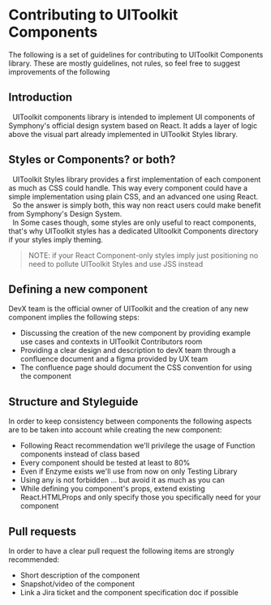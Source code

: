 # Contributing to UIToolkit Components

The following is a set of guidelines for contributing to UIToolkit Components library. These are mostly guidelines, not rules, so feel free to suggest improvements of the following

## Introduction

&nbsp;&nbsp;UIToolkit components library is intended to implement UI components of Symphony's official design system based on React.
It adds a layer of logic above the visual part already implemented in UIToolkit Styles library.

## Styles or Components? or both?

&nbsp;&nbsp;UIToolkit Styles library provides a first implementation of each component as much as CSS could handle. This way every component could have a simple implementation using plain CSS, and an advanced one using React.  
&nbsp;&nbsp;So the answer is simply both, this way non react users could make benefit from Symphony's Design System.  
&nbsp;&nbsp;In Some cases though, some styles are only useful to react components, that's why UIToolkit styles has a dedicated UItoolkit Components directory if your styles imply theming.

> NOTE: if your React Component-only styles imply just positioning no need to pollute UIToolkit Styles and use JSS instead

## Defining a new component

DevX team is the official owner of UIToolkit and the creation of any new component implies the following steps:

- Discussing the creation of the new component by providing example use cases and contexts in UIToolkit Contributors room
- Providing a clear design and description to devX team through a confluence document and a figma provided by UX team
- The confluence page should document the CSS convention for using the component

## Structure and Styleguide

In order to keep consistency between components the following aspects are to be taken into account while creating the new component:

- Following React recommendation we'll privilege the usage of Function components instead of class based
- Every component should be tested at least to 80%
- Even if Enzyme exists we'll use from now on only Testing Library
- Using any is not forbidden ... but avoid it as much as you can
- While defining you component's props, extend existing React.HTMLProps and only specify those you specifically need for your component

## Pull requests

In order to have a clear pull request the following items are strongly recommended:

- Short description of the component
- Snapshot/video of the component
- Link a Jira ticket and the component specification doc if possible
